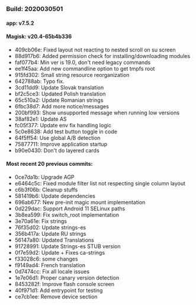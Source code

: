### Build: 2020030501
#### app: v7.5.2
#### Magisk: v20.4-65b4b336

- 409cb06e: Fixed layout not reacting to nested scroll on su screen
- 88d917b6: Added permission check for installing/downloading modules
- faf077b4: Min ver is 19.0, don't need legacy commands
- ee1f45aa: Add new commandline option to get tmpfs root
- 915fd302: Small string resource reorganization
- 642788ab: Typo fix.
- 3cd11dd9: Update Slovak translation
- bf2c5ce3: Updated Polish translation
- 65c510a2: Update Romanian strings
- 6fbc38d7: Add more notice/messages
- 200bf993: Show unsupported message when running low versions
- 38af82e1: Update AS
- fc05f377: Update env fix handling logic
- 5c0e8638: Add test button toggle in code
- 64f5ff54: Use global A/B detection
- 75877711: Improve application startup
- b90e0430: Don't do layered cards

#### Most recent 20 previous commits:

- 0ce7da1b: Upgrade AGP
- e6464c5c: Fixed module filter list not respecting single column layout
- c6b3f06b: Cleanup stuffs
- 581419b6: Update dependencies
- 696ab677: New pre-init magic mount implementation
- 0d229dac: Support Android 11 SELinux paths
- 3b8ea599: Fix switch_root implementation
- 3e70a61e: Fix strings
- 76f35d02: Update strings-es
- 356b417a: Update RU strings
- 56147a80: Updated Translations
- 91728991: Update Strings-es STUB version
- 0f7e59d2: Update + Fixes ca-strings
- f33028c6: some changes
- f9149ad4: French translation
- 0d7474cc: Fix all locale issues
- 1e7e06d1: Proper canary version detection
- 8453282f: Improve flash console screen
- 40f971d1: Add entrypoint for testing
- ce7cb1ee: Remove device section
